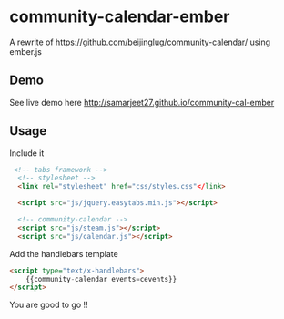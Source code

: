 community-calendar-ember
===========

A rewrite of https://github.com/beijinglug/community-calendar/ using ember.js

Demo
---

See live demo here http://samarjeet27.github.io/community-cal-ember


Usage
---

Include it

```html
 <!-- tabs framework -->
  <!-- stylesheet -->
  <link rel="stylesheet" href="css/styles.css"</link>

  <script src="js/jquery.easytabs.min.js"></script>

  <!-- community-calendar -->
  <script src="js/steam.js"></script>
  <script src="js/calendar.js"></script>
```

Add the handlebars template

```html
<script type="text/x-handlebars">
	{{community-calendar events=cevents}}
</script>
```

You are good to go !!
